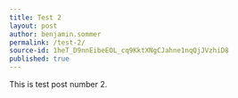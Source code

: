 ```yaml
---
title: Test 2
layout: post
author: benjamin.sommer
permalink: /test-2/
source-id: 1heT_D9nnEibeEOL_cq9KktXNgCJahne1nqQjJVzhiD8
published: true
---
```

This is test post number 2.

